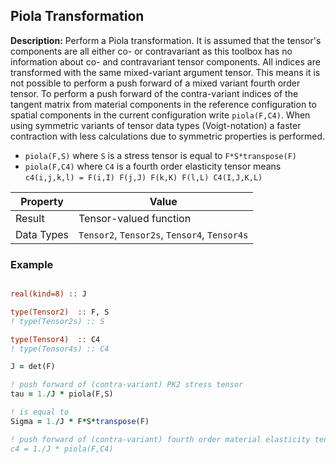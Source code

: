 ## Piola Transformation

**Description:** Perform a Piola transformation. It is assumed that the tensor's components are all either co- or contravariant as this toolbox has no information about co- and contravariant tensor components. All indices are transformed with the same mixed-variant argument tensor. This means it is not possible to perform a push forward of a mixed variant fourth order tensor. To perform a push forward of the contra-variant indices of the tangent matrix from material components in the reference configuration to spatial components in the current configuration write `piola(F,C4)`. When using symmetric variants of tensor data types (Voigt-notation) a faster contraction with less calculations due to symmetric properties is performed.

- `piola(F,S)` where `S` is a stress tensor is equal to `F*S*transpose(F)`
- `piola(F,C4)` where `C4` is a fourth order elasticity tensor means `c4(i,j,k,l) = F(i,I) F(j,J) F(k,K) F(l,L) C4(I,J,K,L)`

| Property   | Value                                         |
| ---        | ---                                           |
| Result     | Tensor-valued function                        |
| Data Types | `Tensor2`, `Tensor2s`, `Tensor4`, `Tensor4s`  |

### Example

```fortran

real(kind=8) :: J

type(Tensor2)  :: F, S
! type(Tensor2s) :: S

type(Tensor4)  :: C4
! type(Tensor4s) :: C4

J = det(F)

! push forward of (contra-variant) PK2 stress tensor
tau = 1./J * piola(F,S)

! is equal to
Sigma = 1./J * F*S*transpose(F)

! push forward of (contra-variant) fourth order material elasticity tensor
c4 = 1./J * piola(F,C4)
```

